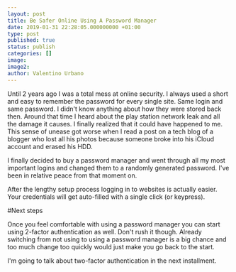 ```yaml
---
layout: post
title: Be Safer Online Using A Password Manager
date: 2019-01-31 22:28:05.000000000 +01:00
type: post
published: true
status: publish
categories: []
image:
image2:
author: Valentino Urbano
---
```


Until 2 years ago I was a total mess at online security. I always used a short and easy to remember the password for every single site. Same login and same password. I didn't know anything about how they were stored back then. Around that time I heard about the play station network leak and all the damage it causes. I finally realized that it could have happened to me. This sense of unease got worse when I read a post on a tech blog of a blogger who lost all his photos because someone broke into his iCloud account and erased his HDD.

I finally decided to buy a password manager and went through all my most important logins and changed them to a randomly generated password. I've been in relative peace from that moment on.

After the lengthy setup process logging in to websites is actually easier. Your credentials will get auto-filled with a single click (or keypress).

#Next steps

Once you feel comfortable with using a password manager you can start using 2-factor authentication as well. Don't rush it though. Already switching from not using to using a password manager is a big chance and too much change too quickly would just make you go back to the start.

I'm going to talk about two-factor authentication in the next installment.
